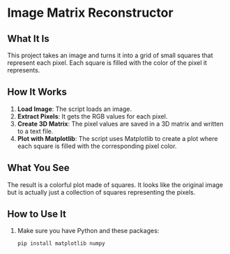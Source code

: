 # Image Matrix Reconstructor

## What It Is
This project takes an image and turns it into a grid of small squares that represent each pixel. Each square is filled with the color of the pixel it represents.

## How It Works
1. **Load Image**: The script loads an image.
2. **Extract Pixels**: It gets the RGB values for each pixel.
3. **Create 3D Matrix**: The pixel values are saved in a 3D matrix and written to a text file.
4. **Plot with Matplotlib**: The script uses Matplotlib to create a plot where each square is filled with the corresponding pixel color.

## What You See
The result is a colorful plot made of squares. It looks like the original image but is actually just a collection of squares representing the pixels.

## How to Use It
1. Make sure you have Python and these packages:
   ```bash
   pip install matplotlib numpy
